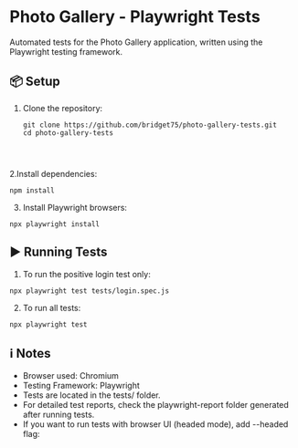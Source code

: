 # Photo Gallery - Playwright Tests

Automated tests for the Photo Gallery application, written using the Playwright testing framework.


## 📦 Setup

1. Clone the repository:
   ```
   git clone https://github.com/bridget75/photo-gallery-tests.git
   cd photo-gallery-tests




2.Install dependencies:
  ```
npm install
 ```


3. Install Playwright browsers:

 ```
npx playwright install
 ```





## ▶️ Running Tests

1. To run the positive login test only:
 ```
npx playwright test tests/login.spec.js
 ```


2. To run all tests:
 ```
npx playwright test
 ```



## ℹ️ Notes

- Browser used: Chromium
- Testing Framework: Playwright
- Tests are located in the tests/ folder.
- For detailed test reports, check the playwright-report folder generated after running tests.
- If you want to run tests with browser UI (headed mode), add --headed flag:

